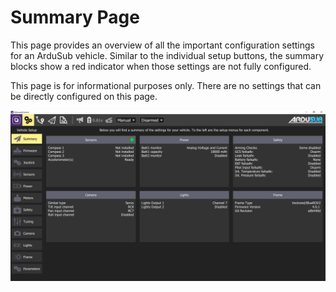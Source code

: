 # Summary Page

This page provides an overview of all the important configuration settings for an ArduSub vehicle. Similar to the individual setup buttons, the summary blocks show a red indicator when those settings are not fully configured.

This page is for informational purposes only. There are no settings that can be directly configured on this page.

<img src="/images/reference/reference-ardusub-summary.png" class="img-responsive img-center" style="max-height:600px;">
